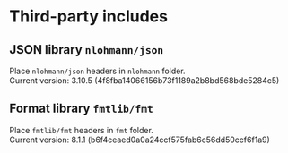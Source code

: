 # Third-party includes

## JSON library `nlohmann/json`
Place `nlohmann/json` headers in `nlohmann` folder.  
Current version: 3.10.5 (4f8fba14066156b73f1189a2b8bd568bde5284c5)

## Format library `fmtlib/fmt`
Place `fmtlib/fmt` headers in `fmt` folder.  
Current version: 8.1.1 (b6f4ceaed0a0a24ccf575fab6c56dd50ccf6f1a9)
